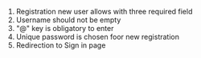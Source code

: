 1. Registration new user allows with three required field
2. Username should not be empty
3. "@" key is obligatory to enter
4. Unique password is chosen foor new registration
5. Redirection to Sign in page
